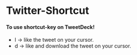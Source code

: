 # Twitter-Shortcut
#### To use shortcut-key on TweetDeck!
* l -> like the tweet on your cursor.
* d -> like and download the tweet on your cursor.
